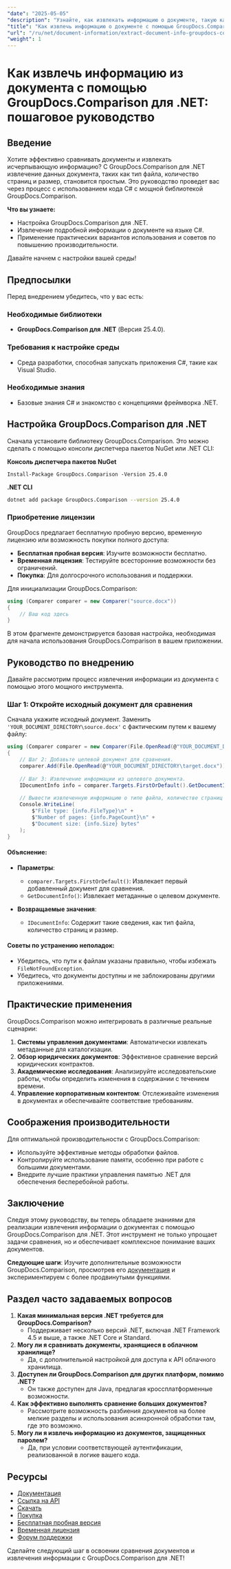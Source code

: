 ```yaml
---
"date": "2025-05-05"
"description": "Узнайте, как извлекать информацию о документе, такую как тип файла, количество страниц и размер, с помощью GroupDocs.Comparison для .NET, из этого подробного руководства по C#."
"title": "Как извлечь информацию о документе с помощью GroupDocs.Comparison для .NET&#58; Подробное руководство"
"url": "/ru/net/document-information/extract-document-info-groupdocs-comparison-net/"
"weight": 1
---
```


# Как извлечь информацию из документа с помощью GroupDocs.Comparison для .NET: пошаговое руководство

## Введение

Хотите эффективно сравнивать документы и извлекать исчерпывающую информацию? С GroupDocs.Comparison для .NET извлечение данных документа, таких как тип файла, количество страниц и размер, становится простым. Это руководство проведет вас через процесс с использованием кода C# с мощной библиотекой GroupDocs.Comparison.

**Что вы узнаете:**
- Настройка GroupDocs.Comparison для .NET.
- Извлечение подробной информации о документе на языке C#.
- Применение практических вариантов использования и советов по повышению производительности.

Давайте начнем с настройки вашей среды!

## Предпосылки

Перед внедрением убедитесь, что у вас есть:

### Необходимые библиотеки
- **GroupDocs.Comparison для .NET** (Версия 25.4.0).

### Требования к настройке среды
- Среда разработки, способная запускать приложения C#, такие как Visual Studio.

### Необходимые знания
- Базовые знания C# и знакомство с концепциями фреймворка .NET.

## Настройка GroupDocs.Comparison для .NET

Сначала установите библиотеку GroupDocs.Comparison. Это можно сделать с помощью консоли диспетчера пакетов NuGet или .NET CLI:

**Консоль диспетчера пакетов NuGet**
```plaintext
Install-Package GroupDocs.Comparison -Version 25.4.0
```

**\.NET CLI**
```bash
dotnet add package GroupDocs.Comparison --version 25.4.0
```

### Приобретение лицензии
GroupDocs предлагает бесплатную пробную версию, временную лицензию или возможность покупки полного доступа:
- **Бесплатная пробная версия**: Изучите возможности бесплатно.
- **Временная лицензия**: Тестируйте всесторонние возможности без ограничений.
- **Покупка**: Для долгосрочного использования и поддержки.

Для инициализации GroupDocs.Comparison:
```csharp
using (Comparer comparer = new Comparer("source.docx"))
{
    // Ваш код здесь
}
```
В этом фрагменте демонстрируется базовая настройка, необходимая для начала использования GroupDocs.Comparison в вашем приложении.

## Руководство по внедрению

Давайте рассмотрим процесс извлечения информации из документа с помощью этого мощного инструмента.

### Шаг 1: Откройте исходный документ для сравнения

Сначала укажите исходный документ. Заменить `'YOUR_DOCUMENT_DIRECTORY\source.docx'` с фактическим путем к вашему файлу:
```csharp
using (Comparer comparer = new Comparer(File.OpenRead(@"YOUR_DOCUMENT_DIRECTORY\source.docx")))
{
    // Шаг 2: Добавьте целевой документ для сравнения.
    comparer.Add(File.OpenRead(@"YOUR_DOCUMENT_DIRECTORY\target.docx"));
    
    // Шаг 3: Извлечение информации из целевого документа.
    IDocumentInfo info = comparer.Targets.FirstOrDefault().GetDocumentInfo();
    
    // Вывести извлеченную информацию о типе файла, количестве страниц и размере в байтах.
    Console.WriteLine(
        $"File type: {info.FileType}\n" +
        $"Number of pages: {info.PageCount}\n" +
        $"Document size: {info.Size} bytes"
    );
}
```
#### Объяснение:
- **Параметры**:
  - `comparer.Targets.FirstOrDefault()`: Извлекает первый добавленный документ для сравнения.
  - `GetDocumentInfo()`: Извлекает метаданные о целевом документе.

- **Возвращаемые значения**: 
  - `IDocumentInfo`: Содержит такие сведения, как тип файла, количество страниц и размер.

#### Советы по устранению неполадок:
- Убедитесь, что пути к файлам указаны правильно, чтобы избежать `FileNotFoundException`.
- Убедитесь, что документы доступны и не заблокированы другими приложениями.

## Практические применения

GroupDocs.Comparison можно интегрировать в различные реальные сценарии:
1. **Системы управления документами**: Автоматически извлекать метаданные для каталогизации.
2. **Обзор юридических документов**: Эффективное сравнение версий юридических контрактов.
3. **Академические исследования**: Анализируйте исследовательские работы, чтобы определить изменения в содержании с течением времени.
4. **Управление корпоративным контентом**: Отслеживайте изменения в документах и обеспечивайте соответствие требованиям.

## Соображения производительности

Для оптимальной производительности с GroupDocs.Comparison:
- Используйте эффективные методы обработки файлов.
- Контролируйте использование памяти, особенно при работе с большими документами.
- Внедрите лучшие практики управления памятью .NET для обеспечения бесперебойной работы.

## Заключение

Следуя этому руководству, вы теперь обладаете знаниями для реализации извлечения информации о документах с помощью GroupDocs.Comparison для .NET. Этот инструмент не только упрощает задачи сравнения, но и обеспечивает комплексное понимание ваших документов.

**Следующие шаги**: Изучите дополнительные возможности GroupDocs.Comparison, просмотрев его [документация](https://docs.groupdocs.com/comparison/net/) и экспериментируем с более продвинутыми функциями.

## Раздел часто задаваемых вопросов

1. **Какая минимальная версия .NET требуется для GroupDocs.Comparison?**
   - Поддерживает несколько версий .NET, включая .NET Framework 4.5 и выше, а также .NET Core и Standard.
2. **Могу ли я сравнивать документы, хранящиеся в облачном хранилище?**
   - Да, с дополнительной настройкой для доступа к API облачного хранилища.
3. **Доступен ли GroupDocs.Comparison для других платформ, помимо .NET?**
   - Он также доступен для Java, предлагая кроссплатформенные возможности.
4. **Как эффективно выполнять сравнение больших документов?**
   - Рассмотрите возможность разбиения документов на более мелкие разделы и использования асинхронной обработки там, где это возможно.
5. **Могу ли я извлечь информацию из документов, защищенных паролем?**
   - Да, при условии соответствующей аутентификации, реализованной в логике вашего кода.

## Ресурсы

- [Документация](https://docs.groupdocs.com/comparison/net/)
- [Ссылка на API](https://reference.groupdocs.com/comparison/net/)
- [Скачать](https://releases.groupdocs.com/comparison/net/)
- [Покупка](https://purchase.groupdocs.com/buy)
- [Бесплатная пробная версия](https://releases.groupdocs.com/comparison/net/)
- [Временная лицензия](https://purchase.groupdocs.com/temporary-license/)
- [Форум поддержки](https://forum.groupdocs.com/c/comparison/)

Сделайте следующий шаг в освоении сравнения документов и извлечения информации с GroupDocs.Comparison для .NET!